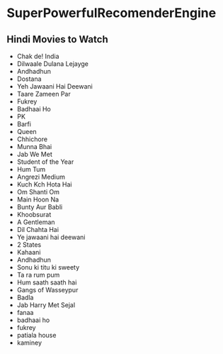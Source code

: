 # SuperPowerfulRecomenderEngine
## Hindi Movies to Watch
- Chak de! India  
- Dilwaale Dulana Lejayge 
- Andhadhun
- Dostana
- Yeh Jawaani Hai Deewani
- Taare Zameen Par
- Fukrey
- Badhaai Ho
- PK
- Barfi
- Queen
- Chhichore
- Munna Bhai
- Jab We Met
- Student of the Year
- Hum Tum
- Angrezi Medium
- Kuch Kch Hota Hai
- Om Shanti Om
- Main Hoon Na
- Bunty Aur Babli 
- Khoobsurat
- A Gentleman
- Dil Chahta Hai
- Ye jawaani hai deewani
- 2 States
- Kahaani
- Andhadhun
- Sonu ki titu ki sweety
- Ta ra rum pum
- Hum saath saath hai
- Gangs of Wasseypur
- Badla
- Jab Harry Met Sejal 
- fanaa
- badhaai ho
- fukrey
- patiala house
- kaminey